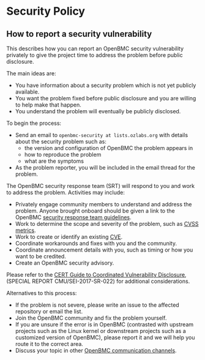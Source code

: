 # Security Policy

## How to report a security vulnerability

This describes how you can report an OpenBMC security vulnerability privately to
give the project time to address the problem before public disclosure.

The main ideas are:

- You have information about a security problem which is not yet publicly
  available.
- You want the problem fixed before public disclosure and you are willing to
  help make that happen.
- You understand the problem will eventually be publicly disclosed.

To begin the process:

- Send an email to `openbmc-security at lists.ozlabs.org` with details about the
  security problem such as:
  - the version and configuration of OpenBMC the problem appears in
  - how to reproduce the problem
  - what are the symptoms
- As the problem reporter, you will be included in the email thread for the
  problem.

The OpenBMC security response team (SRT) will respond to you and work to address
the problem. Activities may include:

- Privately engage community members to understand and address the problem.
  Anyone brought onboard should be given a link to the OpenBMC [security
  response team guidelines][].
- Work to determine the scope and severity of the problem, such as [CVSS metrics][].
- Work to create or identify an existing [CVE][].
- Coordinate workarounds and fixes with you and the community.
- Coordinate announcement details with you, such as timing or how you want to be
  credited.
- Create an OpenBMC security advisory.

Please refer to the [CERT Guide to Coordinated Vulnerability Disclosure][], (SPECIAL
REPORT CMU/SEI-2017-SR-022) for additional considerations.

Alternatives to this process:

- If the problem is not severe, please write an issue to the affected repository
  or email the list.
- Join the OpenBMC community and fix the problem yourself.
- If you are unsure if the error is in OpenBMC (contrasted with upstream
  projects such as the Linux kernel or downstream projects such as a customized
  version of OpenBMC), please report it and we will help you route it to the
  correct area.
- Discuss your topic in other
  [OpenBMC communication channels](https://github.com/openbmc/openbmc).

[security response team guidelines]: ./obmc-security-response-team-guidelines.md
[cvss metrics]: https://www.first.org/cvss/calculator/3.0
[cve]: http://cve.mitre.org/about/index.html
[cert guide to coordinated vulnerability disclosure]:
  https://resources.sei.cmu.edu/asset_files/SpecialReport/2017_003_001_503340.pdf

